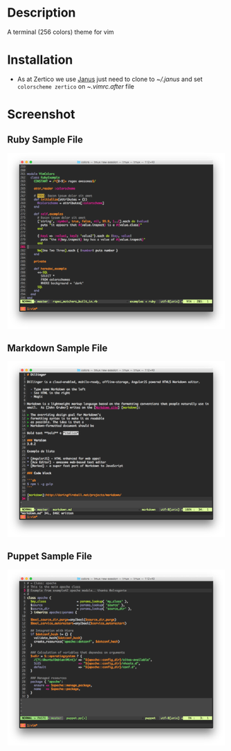# Description

A terminal (256 colors) theme for vim

# Installation

* As at Zertico we use [Janus](https://github.com/carlhuda/janus) just
  need to clone to _~/.janus_ and set `colorscheme zertico` on
_~.vimrc.after_ file

# Screenshot

## Ruby Sample File

![Ruby Sample](screenshots/sample_ruby.png "Ruby Sample")

## Markdown Sample File

![Markdown Sample](screenshots/sample_markdown.png "Markdown Sample")

## Puppet Sample File

![Puppet Sample](screenshots/sample_puppet.png "Puppet Sample")

